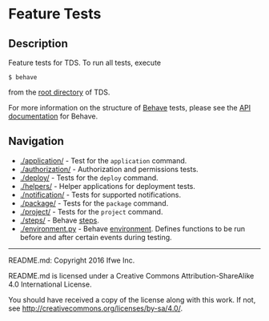 # Feature Tests

## Description
Feature tests for TDS.  To run all tests, execute
```
$ behave
```
from the [root directory](./..) of TDS.

For more information on the structure of
<a href="//pythonhosted.org/behave/" target="_blank">Behave</a>
tests, please see the
<a href="//pythonhosted.org/behave/api.html" target="_blank">API
documentation</a> for Behave.

## Navigation
* [./application/](./application/) -
Test for the `application` command.
* [./authorization/](./authorization/) -
Authorization and permissions tests.
* [./deploy/](./deploy/) -
Tests for the `deploy` command.
* [./helpers/](./helpers/) -
Helper applications for deployment tests.
* [./notification/](./notification/) -
Tests for supported notifications.
* [./package/](./package/) -
Tests for the `package` command.
* [./project/](./project/) -
Tests for the `project` command.
* [./steps/](./steps/) -
Behave <a href="http://pythonhosted.org/behave/api.html#step-functions"
target="_blank">steps</a>.
* [./environment.py](./environment.py) -
Behave
<a href="http://pythonhosted.org/behave/api.html#environment-file-functions"
target="_blank">environment</a>.
Defines functions to be run before and after certain events during testing.

-----

README.md: Copyright 2016 Ifwe Inc.

README.md is licensed under a Creative Commons Attribution-ShareAlike 4.0 International License.

You should have received a copy of the license along with this work. If not, see <http://creativecommons.org/licenses/by-sa/4.0/>.

